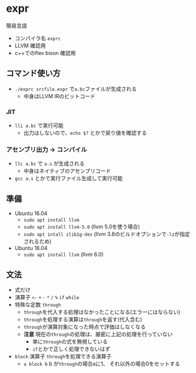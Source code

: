 # expr
簡易言語

* コンパイラ名 `exprc`
* LLVM 確認用
* c++でのflex bison 確認用


## コマンド使い方

* `./exprc srcfile.expr` で`a.bc`ファイルが生成される
    * 中身はLLVM IRのビットコード

### JIT
* `lli a.bc` で実行可能
    * 出力はしないので、`echo $?` とかで戻り値を確認する

### アセンブリ出力 -> コンパイル
* `llc a.bc` で `a.s` が生成される
    * 中身はネイティブのアセンブリコード
* `gcc a.s` とかで実行ファイル生成して実行可能


## 準備
* Ubuntu 16.04
    * `sudo apt install llvm`
    * `sudo apt install llvm-5.0` (llvm 5.0を使う場合)
    * `sudo apt intall zlib1g-dev` (llvm 3.8のビルドオプションで`-lz`が指定されるため)
* Ubuntu 18.04
    * `sudo apt install llvm` (llvm 6.0)


## 文法
* 式だけ
* 演算子 `<-` `+` `-` `*` `/` `%` `if` `while`
* 特殊な定数 `through`
    * `through`を代入する処理はなかったことになる(エラーにはならない)
    * `through`を処理する演算は`through`を返す(代入含む)
    * `through`が演算対象になった時点で評価はしなくなる
    * __注意__ 現在の`through`の処理は、厳密に上記の処理を行っていない
        * 単に`through`の式を無視している
        * `if`とかで正しく処理できないはず
* `block` 演算子 `through`を処理できる演算子
    * `a block b` b が`through`の場合aに1、 それ以外の場合0をセットする


